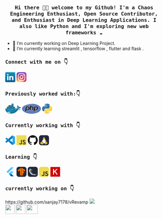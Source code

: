 
<h3 align="center"><samp> Hi there 👋🏾  welcome to my Github! I'm a Chaos Engineering Enthusiast, Open Source Contributor, and Enthusiast in Deep Learning Applications. I also like Python and I'm exploring new web frameworks ☁️ </samp></h3>

- 🔭 I’m currently working on Deep Learning Project.
-  🌱 I’m currently learning streamlit , tensorflow , flutter and flask .

<h3><samp> Connect with me on 👇</samp></h3>

[![LinkedIn](icons/linkedin.png)](https://www.linkedin.com/in/sai-sanjay-kottakota-9648bb233/)
[![Instagram](icons/instagram.png)](https://instagram.com/m4sterph0enix?igshid=ZDdkNTZiNTM=)

<h3><samp> Previously worked with:👇</samp></h3>

<a href="https://www.docker.com/" title="Docker"><img src="icons/docker.png" /></a>
<a href="https://www.php.net/" title="PHP"><img src="icons/php.png" /></a>
<a href="https://www.python.org/" title="Python"><img src="icons/python.png" /></a>

<h3><samp>Currently working with 👇</samp></h3>
<a href="https://code.visualstudio.com/" title="Visual Studio Code"><img src="icons/vscode.png" /></a>
<a href="https://en.wikipedia.org/wiki/JavaScript" title="JavaScript"><img src="icons/javascript.png" /></a>
<a href="https://github.com/" title="GitHub"><img src="icons/github.png" /></a>
<a href="https://ubuntu.org/" title="Linux"><img src="icons/Linux-Dark.svg"   height=32 width=32/></a>

<h3><samp>Learning 👇</samp></h3>
<a href="https://flutter.dev/" title="Flutter"><img src="icons/flutter.png" /></a>
<a href="https://tensorflow.org/" title="Flutter"  ><img src="icons/TensorFlow-Dark.svg" height=32 width=32 /></a>
<a href="https://flask.palletsprojects.com/en/2.2.x/" title="Flask"  ><img src="icons/Flask-Dark.svg" height=32 width=32 /></a>
<a href="https://www.javascript.com/" title="Javascript"  ><img src="icons/JavaScript.svg" height=32 width=32 /></a>
<a href="https://ubuntu.org/" title="Linux"><img src="icons/1200px-Keras_logo.svg.png"   height=32 width=32/></a>

<h3><samp>currently working on 👇</samp></h3>
https://github.com/sanjay7178/vRevamp

  <img src="https://media.giphy.com/media/M9gbBd9nbDrOTu1Mqx/giphy.gif" width="100"/>
</div>
<div>
    <img src="https://cultofthepartyparrot.com/parrots/hd/githubparrot.gif" width="30" height="30"/>
    <img src="https://cultofthepartyparrot.com/flags/hd/indiaparrot.gif" width="30" height="30"/>
    <img src="https://cultofthepartyparrot.com/parrots/asyncparrot.gif" width="36" height="30"/>
</div>
  
